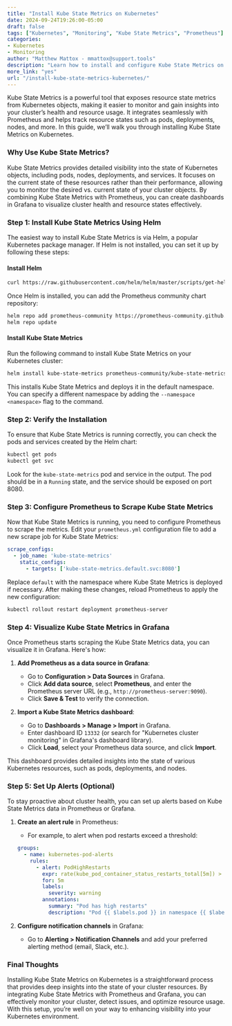 ```yaml
---
title: "Install Kube State Metrics on Kubernetes"  
date: 2024-09-24T19:26:00-05:00  
draft: false  
tags: ["Kubernetes", "Monitoring", "Kube State Metrics", "Prometheus"]  
categories:  
- Kubernetes  
- Monitoring  
author: "Matthew Mattox - mmattox@support.tools"  
description: "Learn how to install and configure Kube State Metrics on Kubernetes to monitor resource states and enhance cluster visibility."  
more_link: "yes"  
url: "/install-kube-state-metrics-kubernetes/"  
---
```


Kube State Metrics is a powerful tool that exposes resource state metrics from Kubernetes objects, making it easier to monitor and gain insights into your cluster’s health and resource usage. It integrates seamlessly with Prometheus and helps track resource states such as pods, deployments, nodes, and more. In this guide, we’ll walk you through installing Kube State Metrics on Kubernetes.

<!--more-->

### Why Use Kube State Metrics?

Kube State Metrics provides detailed visibility into the state of Kubernetes objects, including pods, nodes, deployments, and services. It focuses on the current state of these resources rather than their performance, allowing you to monitor the desired vs. current state of your cluster objects. By combining Kube State Metrics with Prometheus, you can create dashboards in Grafana to visualize cluster health and resource states effectively.

### Step 1: Install Kube State Metrics Using Helm

The easiest way to install Kube State Metrics is via Helm, a popular Kubernetes package manager. If Helm is not installed, you can set it up by following these steps:

#### Install Helm

```bash
curl https://raw.githubusercontent.com/helm/helm/master/scripts/get-helm-3 | bash
```

Once Helm is installed, you can add the Prometheus community chart repository:

```bash
helm repo add prometheus-community https://prometheus-community.github.io/helm-charts
helm repo update
```

#### Install Kube State Metrics

Run the following command to install Kube State Metrics on your Kubernetes cluster:

```bash
helm install kube-state-metrics prometheus-community/kube-state-metrics
```

This installs Kube State Metrics and deploys it in the default namespace. You can specify a different namespace by adding the `--namespace <namespace>` flag to the command.

### Step 2: Verify the Installation

To ensure that Kube State Metrics is running correctly, you can check the pods and services created by the Helm chart:

```bash
kubectl get pods
kubectl get svc
```

Look for the `kube-state-metrics` pod and service in the output. The pod should be in a `Running` state, and the service should be exposed on port 8080.

### Step 3: Configure Prometheus to Scrape Kube State Metrics

Now that Kube State Metrics is running, you need to configure Prometheus to scrape the metrics. Edit your `prometheus.yml` configuration file to add a new scrape job for Kube State Metrics:

```yaml
scrape_configs:
  - job_name: 'kube-state-metrics'
    static_configs:
      - targets: ['kube-state-metrics.default.svc:8080']
```

Replace `default` with the namespace where Kube State Metrics is deployed if necessary. After making these changes, reload Prometheus to apply the new configuration:

```bash
kubectl rollout restart deployment prometheus-server
```

### Step 4: Visualize Kube State Metrics in Grafana

Once Prometheus starts scraping the Kube State Metrics data, you can visualize it in Grafana. Here's how:

1. **Add Prometheus as a data source in Grafana**:
   - Go to **Configuration > Data Sources** in Grafana.
   - Click **Add data source**, select **Prometheus**, and enter the Prometheus server URL (e.g., `http://prometheus-server:9090`).
   - Click **Save & Test** to verify the connection.

2. **Import a Kube State Metrics dashboard**:
   - Go to **Dashboards > Manage > Import** in Grafana.
   - Enter dashboard ID `13332` (or search for "Kubernetes cluster monitoring" in Grafana's dashboard library).
   - Click **Load**, select your Prometheus data source, and click **Import**.

This dashboard provides detailed insights into the state of various Kubernetes resources, such as pods, deployments, and nodes.

### Step 5: Set Up Alerts (Optional)

To stay proactive about cluster health, you can set up alerts based on Kube State Metrics data in Prometheus or Grafana.

1. **Create an alert rule** in Prometheus:
   - For example, to alert when pod restarts exceed a threshold:

   ```yaml
   groups:
     - name: kubernetes-pod-alerts
       rules:
         - alert: PodHighRestarts
           expr: rate(kube_pod_container_status_restarts_total[5m]) > 0.1
           for: 5m
           labels:
             severity: warning
           annotations:
             summary: "Pod has high restarts"
             description: "Pod {{ $labels.pod }} in namespace {{ $labels.namespace }} has restarted more than 0.1 times per second."
   ```

2. **Configure notification channels** in Grafana:
   - Go to **Alerting > Notification Channels** and add your preferred alerting method (email, Slack, etc.).

### Final Thoughts

Installing Kube State Metrics on Kubernetes is a straightforward process that provides deep insights into the state of your cluster resources. By integrating Kube State Metrics with Prometheus and Grafana, you can effectively monitor your cluster, detect issues, and optimize resource usage. With this setup, you’re well on your way to enhancing visibility into your Kubernetes environment.
